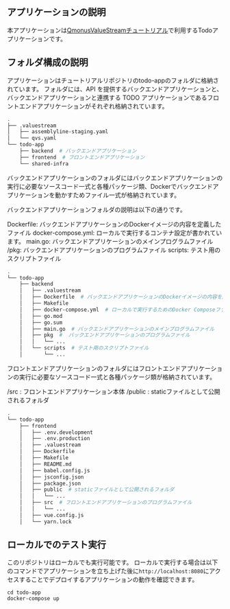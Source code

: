 ## アプリケーションの説明
本アプリケーションは[QmonusValueStreamチュートリアル](https://docs.valuestream.qmonus.net/tutorials/)で利用するTodoアプリケーションです。


## フォルダ構成の説明
アプリケーションはチュートリアルリポジトリのtodo-appのフォルダに格納されています。
フォルダには、API を提供するバックエンドアプリケーションと、バックエンドアプリケーションと連携する TODO アプリケーションであるフロントエンドアプリケーションがそれぞれ格納されています。

```bash
.
├── .valuestream
│   ├── assemblyline-staging.yaml  
│   └── qvs.yaml  
└── todo-app
    ├── backend  # バックエンドアプリケーション
    ├── frontend  # フロントエンドアプリケーション
    └── shared-infra 
```

バックエンドアプリケーションのフォルダにはバックエンドアプリケーションの実行に必要なソースコード一式と各種パッケージ類、Dockerでバックエンドアプリケーションを動かすためファイル一式が格納されています。

バックエンドアプリケーションフォルダの説明は以下の通りです。

Dockerfile: バックエンドアプリケーションのDockerイメージの内容を定義したファイル
docker-compose.yml: ローカルで実行するコンテナ設定が書かれています。
main.go: バックエンドアプリケーションのメインプログラムファイル
/pkg: バックエンドアプリケーションのプログラムファイル
scripts: テスト用のスクリプトファイル

```bash
.
└── todo-app
    ├── backend
    │   ├── .valuestream  
    │   ├── Dockerfile  # バックエンドアプリケーションのDockerイメージの内容を定義したファイル
    │   ├── Makefile
    │   ├── docker-compose.yml  # ローカルで実行するためのDocker Composeファイル
    │   ├── go.mod
    │   ├── go.sum
    │   ├── main.go  # バックエンドアプリケーションのメインプログラムファイル
    │   ├── pkg  #  バックエンドアプリケーションのプログラムファイル
    │   │   └── ...
    │   └── scripts  # テスト用のスクリプトファイル
    │       └── ...
```
    
フロントエンドアプリケーションのフォルダにはフロントエンドアプリケーションの実行に必要なソースコード一式と各種パッケージ類が格納されています。

/src : フロントエンドアプリケーション本体
/public : staticファイルとして公開されるフォルダ

```bash
.
└── todo-app
    ├── frontend
    │   ├── .env.development
    │   ├── .env.production 
    │   ├── .valuestream  
    │   ├── Dockerfile
    │   ├── Makefile
    │   ├── README.md
    │   ├── babel.config.js
    │   ├── jsconfig.json
    │   ├── package.json
    │   ├── public  # staticファイルとして公開されるフォルダ
    │   │   └── ...
    │   ├── src  # フロントエンドアプリケーションのプログラムファイル
    │   │   └── ...
    │   ├── vue.config.js
    │   └── yarn.lock
 ```

## ローカルでのテスト実行
このリポジトリはローカルでも実行可能です。
ローカルで実行する場合は以下のコマンドでアプリケーションを立ち上げた後に`http://localhost:8080`にアクセスすることでデプロイするアプリケーションの動作を確認できます。

```
cd todo-app
docker-compose up
```